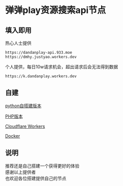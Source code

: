 # 弹弹play资源搜索api节点

## 填入即用
热心人士提供
```
https://dandanplay-api.933.moe
https://dmhy.justyao.workers.dev
```

个人提供，每日10w请求机会，超出请求后会无法得到数据
```
https://k.dandanplay.workers.dev
```
## 自建
[python自搭建版本](https://pastebin.ubuntu.com/p/mGP7JRpBtd/)

[PHP版本](https://gitee.com/lianxun/dandan)

[Cloudflare Workers](https://github.com/LussacZheng/dandanplay-resource-service)

[Docker](https://github.com/IllyaTheHath/dandan-api)
## 说明
<a>推荐还是自己搭建一个获得更好的体验</a>
<br>感谢以上提供者</br>
也欢迎各位搭建提供自己的节点
